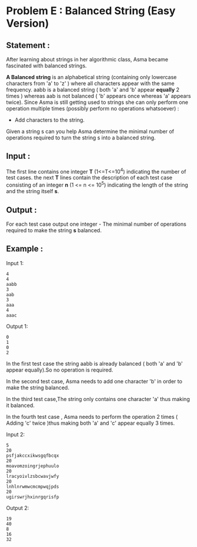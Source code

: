 # Problem E  : Balanced String (Easy Version)

## Statement :
After learning about strings in her algorithmic class, Asma became fascinated with balanced strings.

**A Balanced string** is an alphabetical string (containing only lowercase characters from 'a' to 'z' ) where all characters appear with the same frequency. aabb is a balanced string ( both 'a' and 'b' appear **equally** 2 times ) whereas aab is not balanced ( 'b' appears once whereas 'a' appears twice).
Since Asma is still getting used to strings she can only perform one operation multiple times (possibly perform no operations whatsoever) :
* Add characters to the string.


Given a string s can you help Asma determine the minimal number of operations required to turn the string s into a balanced string.

## Input :
The first line contains one integer **T** (1<=T<=10<sup>4</sup>) indicating the number of test cases. 
the next **T** lines contain the description of each test case consisting of an integer **n** (1 <= n <= 10<sup>5</sup>) indicating the length of the string and the string itself **s**.

## Output :
For each test case output one integer - The minimal number of operations required to make the string **s** balanced.

## Example :
Input 1:
```
4
4
aabb
3
aab
3
aaa
4
aaac   
```

Output 1:
```
0  
1
0
2
```
In the first test case the string aabb is already balanced ( both 'a' and 'b' appear equally).So no operation is required.

In the second test case, Asma needs to add one character 'b' in order to make the string balanced.

In the third test case,The string only contains one character 'a' thus making it balanced.

In the fourth test case , Asma needs to perform the operation 2 times ( Adding 'c' twice )thus making both 'a' and 'c' appear equally 3 times.

Input 2:
```
5
20
psfjakccxikwsgqfbcqx
20
moavomzoingrjephuulo
20
lracyoivlzsbcwavjwfy
20
lnhlnrwmwcmcmpwqjpds
20
ugirswrjhxinrgqrisfp
```

Output 2:
```
19
40
8
16
32
```
